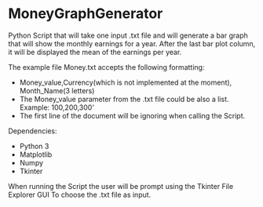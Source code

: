 # MoneyGraphGenerator

Python Script that will take one input .txt file and will generate a bar graph that will show the monthly earnings for a year. After the last bar plot column, it will be displayed the mean of the earnings per year. 

The example file Money.txt accepts the following formatting:
 - Money_value,Currency(which is not implemented at the moment), Month_Name(3 letters)
 - The Money_value parameter from the .txt file could be also a list. Example: 100,200,300'
 - The first line of the document will be ignoring when calling the Script. 
 
 Dependencies:
  - Python 3
  - Matplotlib
  - Numpy
  - Tkinter 
  
  When running the Script the user will be prompt using the Tkinter File Explorer GUI To choose the .txt file as input.
